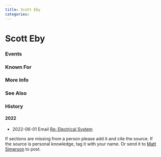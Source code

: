 ```yaml
---
title: Scott Eby
categories:
---
```

<!--img src="20YY.jpeg" style="width: 40%;" align="right"-->
# Scott Eby

### Events
### Known For
### More Info
### See Also
### History

#### 2022

- 2022-06-01 Email [Re: Electrical System](2022-06-01-Email)

If sections are missing from a person please add it and cite the source. If the source is personal knowledge, tag it with your name. Or send it to [Matt Simerson](https://meanylodge.github.io/Person/Matt-Simerson/) to post.